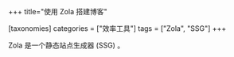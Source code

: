 +++
title="使用 Zola 搭建博客"

[taxonomies]
categories = ["效率工具"]
tags = ["Zola", "SSG"]
+++

Zola 是一个静态站点生成器 (SSG) 。

<!-- more -->
